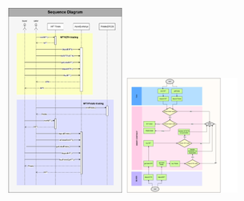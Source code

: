 <p float="left">
  <img src="sequence_diagram.png" width="45%" />
  <img src="FlowDiagram.png" width="45%" />
</p>
